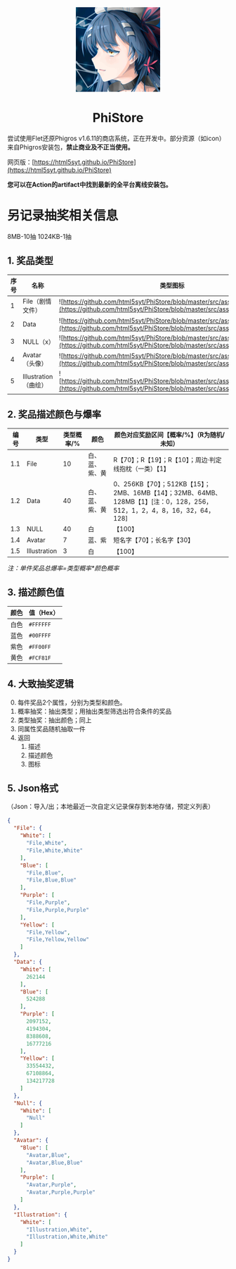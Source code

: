 <div align=center>
<img src="https://github.com/html5syt/PhiStore/blob/master/src/assets/icon.png" >
</div>
<h1 align="center">PhiStore</h1>

尝试使用Flet还原Phigros v1.6.11的商店系统，正在开发中。部分资源（如icon）来自Phigros安装包，**禁止商业及不正当使用。**

网页版：[https://html5syt.github.io/PhiStore](https://html5syt.github.io/PhiStore)

**您可以在Action的artifact中找到最新的全平台离线安装包。**

# 另记录抽奖相关信息

8MB-10抽
1024KB-1抽

## 1. 奖品类型

| 序号 | 名称               | 类型图标                                                                                                                                                          |
|----|------------------|---------------------------------------------------------------------------------------------------------------------------------------------------------------|
| 1  | File（剧情文件）       | ![https://github.com/html5syt/PhiStore/blob/master/src/assets/file.png](https://github.com/html5syt/PhiStore/blob/master/src/assets/file.png)                 |
| 2  | Data             | ![https://github.com/html5syt/PhiStore/blob/master/src/assets/dataicon.png](https://github.com/html5syt/PhiStore/blob/master/src/assets/dataicon.png)         |
| 3  | NULL（x）          | ![https://github.com/html5syt/PhiStore/blob/master/src/assets/null.png](https://github.com/html5syt/PhiStore/blob/master/src/assets/null.png)                 |
| 4  | Avatar（头像）       | ![https://github.com/html5syt/PhiStore/blob/master/src/assets/avatar.png](https://github.com/html5syt/PhiStore/blob/master/src/assets/avatar.png)             |
| 5  | Illustration（曲绘） | ![https://github.com/html5syt/PhiStore/blob/master/src/assets/illustration.png](https://github.com/html5syt/PhiStore/blob/master/src/assets/illustration.png) |

## 2. 奖品描述颜色与爆率

| 编号  | 类型           | 类型概率/% | 颜色      | 颜色对应奖励区间【概率/%】（R为随机/未知）                                                                     |
|-----|--------------|--------|---------|---------------------------------------------------------------------------------------------|
| 1.1 | File         | 10     | 白、蓝、紫、黄 | R【70】；R【19】；R【10】；周边·判定线抱枕（一类）【1】                                                           |
| 1.2 | Data         | 40     | 白、蓝、紫、黄 | 0、256KB【70】；512KB【15】；2MB、16MB【14】；32MB、64MB、128MB【1】[注：0，128，256，512，1，2，4，8，16，32，64，128] |
| 1.3 | NULL         | 40     | 白       | 【100】                                                                                       |
| 1.4 | Avatar       | 7      | 蓝、紫     | 短名字【70】；长名字【30】                                                                             |
| 1.5 | Illustration | 3      | 白       | 【100】                                                                                       |

*注：单件奖品总爆率=类型概率\*颜色概率*

## 3. 描述颜色值

| 颜色 | 值（Hex）    |
|----|-----------|
| 白色 | `#FFFFFF` |
| 蓝色 | `#00FFFF` |
| 紫色 | `#FF00FF` |
| 黄色 | `#FCF81F` |

## 4. 大致抽奖逻辑

0. 每件奖品2个属性，分别为类型和颜色。
1. 概率抽奖：抽出类型；用抽出类型筛选出符合条件的奖品
2. 类型抽奖：抽出颜色；同上
3. 同属性奖品随机抽取一件
4. 返回
    1. 描述
    2. 描述颜色
    3. 图标

## 5. Json格式

（Json：导入/出；本地最近一次自定义记录保存到本地存储，预定义列表）

```json
{
  "File": {
    "White": [
      "File,White",
      "File,White,White"
    ],
    "Blue": [
      "File,Blue",
      "File,Blue,Blue"
    ],
    "Purple": [
      "File,Purple",
      "File,Purple,Purple"
    ],
    "Yellow": [
      "File,Yellow",
      "File,Yellow,Yellow"
    ]
  },
  "Data": {
    "White": [
      262144
    ],
    "Blue": [
      524288
    ],
    "Purple": [
      2097152,
      4194304,
      8388608,
      16777216
    ],
    "Yellow": [
      33554432,
      67108864,
      134217728
    ]
  },
  "Null": {
    "White": [
      "Null"
    ]
  },
  "Avatar": {
    "Blue": [
      "Avatar,Blue",
      "Avatar,Blue,Blue"
    ],
    "Purple": [
      "Avatar,Purple",
      "Avatar,Purple,Purple"
    ]
  },
  "Illustration": {
    "White": [
      "Illustration,White",
      "Illustration,White,White"
    ]
  }
}
```
